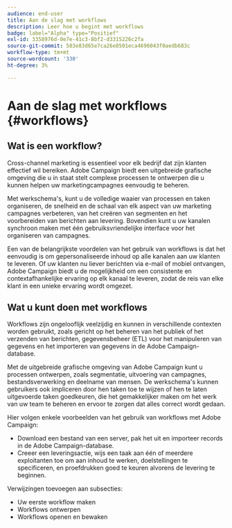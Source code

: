 ```yaml
---
audience: end-user
title: Aan de slag met workflows
description: Leer hoe u begint met workflows
badge: label="Alpha" type="Positief"
exl-id: 3358976d-0e7e-41c3-8bf2-d3315226c2fa
source-git-commit: 583e83d65e7ca26e8501eca4696043f0aedb683c
workflow-type: tm+mt
source-wordcount: '330'
ht-degree: 3%

---
```


# Aan de slag met workflows {#workflows}

## Wat is een workflow?

Cross-channel marketing is essentieel voor elk bedrijf dat zijn klanten effectief wil bereiken. Adobe Campaign biedt een uitgebreide grafische omgeving die u in staat stelt complexe processen te ontwerpen die u kunnen helpen uw marketingcampagnes eenvoudig te beheren.

Met werkschema&#39;s, kunt u de volledige waaier van processen en taken organiseren, de snelheid en de schaal van elk aspect van uw marketing campagnes verbeteren, van het creëren van segmenten en het voorbereiden van berichten aan levering. Bovendien kunt u uw kanalen synchroon maken met één gebruiksvriendelijke interface voor het organiseren van campagnes.

Een van de belangrijkste voordelen van het gebruik van workflows is dat het eenvoudig is om gepersonaliseerde inhoud op alle kanalen aan uw klanten te leveren. Of uw klanten nu liever berichten via e-mail of mobiel ontvangen, Adobe Campaign biedt u de mogelijkheid om een consistente en contextafhankelijke ervaring op elk kanaal te leveren, zodat de reis van elke klant in een unieke ervaring wordt omgezet.

## Wat u kunt doen met workflows

Workflows zijn ongelooflijk veelzijdig en kunnen in verschillende contexten worden gebruikt, zoals gericht op het beheren van het publiek of het verzenden van berichten, gegevensbeheer (ETL) voor het manipuleren van gegevens en het importeren van gegevens in de Adobe Campaign-database.

Met de uitgebreide grafische omgeving van Adobe Campaign kunt u processen ontwerpen, zoals segmentatie, uitvoering van campagnes, bestandsverwerking en deelname van mensen. De werkschema&#39;s kunnen gebruikers ook impliceren door hen taken toe te wijzen of hen te laten uitgevoerde taken goedkeuren, die het gemakkelijker maken om het werk van uw team te beheren en ervoor te zorgen dat alles correct wordt gedaan.

Hier volgen enkele voorbeelden van het gebruik van workflows met Adobe Campaign:

* Download een bestand van een server, pak het uit en importeer records in de Adobe Campaign-database.
* Creeer een leveringsactie, wijs een taak aan één of meerdere exploitanten toe om aan inhoud te werken, doelstellingen te specificeren, en proefdrukken goed te keuren alvorens de levering te beginnen.

Verwijzingen toevoegen aan subsecties:

* Uw eerste workflow maken
* Workflows ontwerpen
* Workflows openen en bewaken
